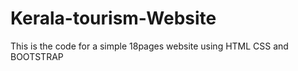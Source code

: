 # Kerala-tourism-Website
This is the code for a simple 18pages website using HTML CSS and BOOTSTRAP
